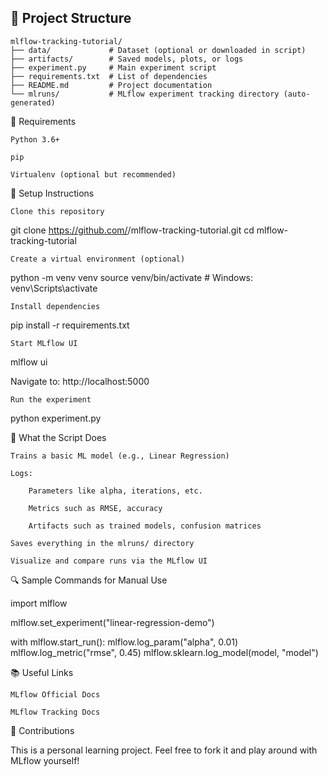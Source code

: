 ## 📁 Project Structure

```plaintext
mlflow-tracking-tutorial/
├── data/             # Dataset (optional or downloaded in script)
├── artifacts/        # Saved models, plots, or logs
├── experiment.py     # Main experiment script
├── requirements.txt  # List of dependencies
├── README.md         # Project documentation
└── mlruns/           # MLflow experiment tracking directory (auto-generated)
```
🧱 Requirements

    Python 3.6+

    pip

    Virtualenv (optional but recommended)

🔧 Setup Instructions

    Clone this repository

git clone https://github.com/<your-username>/mlflow-tracking-tutorial.git
cd mlflow-tracking-tutorial

    Create a virtual environment (optional)

python -m venv venv
source venv/bin/activate        # Windows: venv\Scripts\activate

    Install dependencies

pip install -r requirements.txt

    Start MLflow UI

mlflow ui

Navigate to: http://localhost:5000

    Run the experiment

python experiment.py

🧪 What the Script Does

    Trains a basic ML model (e.g., Linear Regression)

    Logs:

        Parameters like alpha, iterations, etc.

        Metrics such as RMSE, accuracy

        Artifacts such as trained models, confusion matrices

    Saves everything in the mlruns/ directory

    Visualize and compare runs via the MLflow UI

🔍 Sample Commands for Manual Use

import mlflow

mlflow.set_experiment("linear-regression-demo")

with mlflow.start_run():
    mlflow.log_param("alpha", 0.01)
    mlflow.log_metric("rmse", 0.45)
    mlflow.sklearn.log_model(model, "model")

📚 Useful Links

    MLflow Official Docs

    MLflow Tracking Docs

🤝 Contributions

This is a personal learning project. Feel free to fork it and play around with MLflow yourself!

